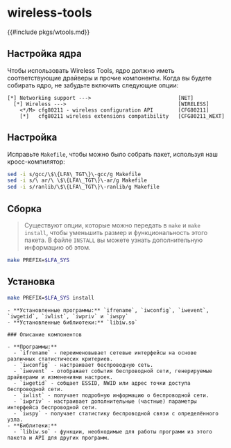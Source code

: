 # wireless-tools

{{#include pkgs/wtools.md}}

## Настройка ядра

Чтобы использовать Wireless Tools, ядро должно иметь соответствующие драйверы и прочие компоненты. Когда вы будете собирать ядро, не забудьте включить следующие опции:

```
[*] Networking support --->                            [NET]
  [*] Wireless --->                                    [WIRELESS]
    <*/M> cfg80211 - wireless configuration API        [CFG80211]
    [*]   cfg80211 wireless extensions compatibility   [CFG80211_WEXT]
```

## Настройка

Исправьте `Makefile`, чтобы можно было собрать пакет, используя наш кросс-компилятор:

```bash
sed -i s/gcc/\$\{LFA\_TGT\}\-gcc/g Makefile
sed -i s/\ ar/\ \$\{LFA\_TGT\}\-ar/g Makefile
sed -i s/ranlib/\$\{LFA\_TGT\}\-ranlib/g Makefile
```

## Сборка

> Существуют опции, которые можно передать в `make` и `make install`, чтобы уменьшить размер и функциональность этого пакета. В файле `INSTALL` вы можете узнать дополнительную информацию об этом.

```bash
make PREFIX=$LFA_SYS
```

## Установка

```bash
make PREFIX=$LFA_SYS install
```

~~~admonish note title="Содержимое пакета" collapsible=true
- **Установленные программы:** `ifrename`, `iwconfig`, `iwevent`, `iwgetid`, `iwlist`, `iwpriv` и `iwspy`
- **Установленные библиотеки:** `libiw.so`

### Описание компонентов

- **Программы:**
  - `ifrename` - переименовывает сетевые интерфейсы на основе различных статистичесих критериев.
  - `iwconfig` - настраивает беспроводную сеть.
  - `iwevent` - отображает события беспроводной сети, генерируемые драйверами и изменениями настроек.
  - `iwgetid` - собщает ESSID, NWID или адрес точки доступа беспроводной сети.
  - `iwlist` - получает подробную информацию о беспроводной сети.
  - `iwpriv` - настраивает дополнительные (частные) параметры интерфейса беспроводной сети.
  - `iwspy` - получает статистику беспроводной связи с определённого узла.
- **Библитеки:**
  - `libiw.so` - функции, необходимые для работы программ из этого пакета и API для других программ.
~~~
